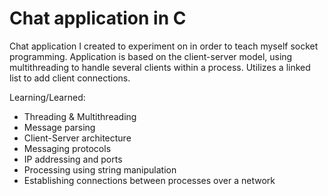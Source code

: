 # Chat application in C 

Chat application I created to experiment on in order to teach myself socket programming. Application is based on the client-server model, using multithreading to handle 
several clients within a process. Utilizes a linked list to add client connections.  

Learning/Learned: 
- Threading & Multithreading
- Message parsing 
- Client-Server architecture 
- Messaging protocols 
- IP addressing and ports  
- Processing using string manipulation 
- Establishing connections between processes over a network 